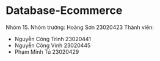 # Database-Ecommerce
Nhóm 15.
Nhóm trưởng: Hoàng Sơn 23020423
Thành viên:
- Nguyễn Công Trình 23020441
- Nguyễn Công Vinh 23020445
- Phạm Minh Tú 23020429

